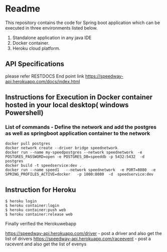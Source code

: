# Readme

This repository contains the code for Spring boot application which can be executed
in three environments listed below.

1) Standalone application in  any java IDE
2) Docker container.
3) Heroku cloud platform.

## API Specifications

please refer RESTDOCS End point link
https://speedway-api.herokuapp.com/docs/index.html

## Instructions for Execution in Docker container hosted in your local desktop( windows Powershell)

### List of commands - Define the network and add the postgres as well as springboot application container to the network

    docker pull postgres
    docker network create --driver bridge speednetwork
    docker run --name my-speedpostgres --network speednetwork  -e POSTGRES_PASSWORD=open -e POSTGRES_DB=speeddb -p 5432:5432  -d  postgres
    docker build -t speedservice:dev .
    docker run --name speed1   --network speednetwork  -e PORT=8080  -e SPRING_PROFILES_ACTIVE=docker   -p 1000:8080  -d  speedservice:dev

## Instruction for Heroku 
    $ heroku login
    $ heroku container:login
    $ heroku container:push web
    $ heroku container:release web

Finally verified the Herokuwebapp

https://speedway-api.herokuapp.com/driver - post a driver and also get the list of drivers
https://speedway-api.herokuapp.com/raceevent - post a racevent and also get the list of evenys




